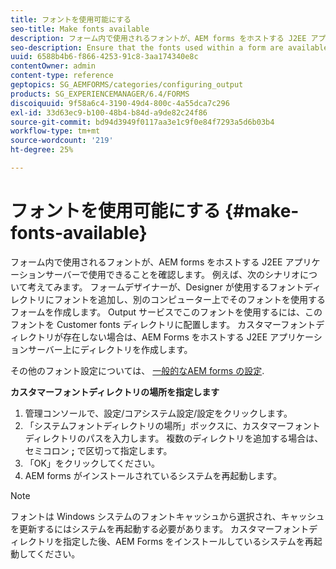 ```yaml
---
title: フォントを使用可能にする
seo-title: Make fonts available
description: フォーム内で使用されるフォントが、AEM forms をホストする J2EE アプリケーションサーバーで使用できることを確認します。
seo-description: Ensure that the fonts used within a form are available for use on the J2EE application server hosting AEM forms.
uuid: 6588b4b6-f866-4253-91c8-3aa174340e8c
contentOwner: admin
content-type: reference
geptopics: SG_AEMFORMS/categories/configuring_output
products: SG_EXPERIENCEMANAGER/6.4/FORMS
discoiquuid: 9f58a6c4-3190-49d4-800c-4a55dca7c296
exl-id: 33d63ec9-b100-48b4-b84d-a9de82c24f86
source-git-commit: bd94d3949f0117aa3e1c9f0e84f7293a5d6b03b4
workflow-type: tm+mt
source-wordcount: '219'
ht-degree: 25%

---
```


# フォントを使用可能にする {#make-fonts-available}

フォーム内で使用されるフォントが、AEM forms をホストする J2EE アプリケーションサーバーで使用できることを確認します。 例えば、次のシナリオについて考えてみます。 フォームデザイナーが、Designer が使用するフォントディレクトリにフォントを追加し、別のコンピューター上でそのフォントを使用するフォームを作成します。 Output サービスでこのフォントを使用するには、このフォントを Customer fonts ディレクトリに配置します。 カスタマーフォントディレクトリが存在しない場合は、AEM Forms をホストする J2EE アプリケーションサーバー上にディレクトリを作成します。

その他のフォント設定については、 [一般的なAEM forms の設定](/help/forms/using/admin-help/configure-general-aem-forms-settings.md#configure-general-aem-forms-settings).

**カスタマーフォントディレクトリの場所を指定します**

1. 管理コンソールで、設定/コアシステム設定/設定をクリックします。
1. 「システムフォントディレクトリの場所」ボックスに、カスタマーフォントディレクトリのパスを入力します。 複数のディレクトリを追加する場合は、セミコロン **;** で区切って指定します。
1. 「OK」をクリックしてください。
1. AEM forms がインストールされているシステムを再起動します。

>[!NOTE]
>
>フォントは Windows システムのフォントキャッシュから選択され、キャッシュを更新するにはシステムを再起動する必要があります。 カスタマーフォントディレクトリを指定した後、AEM Forms をインストールしているシステムを再起動してください。
